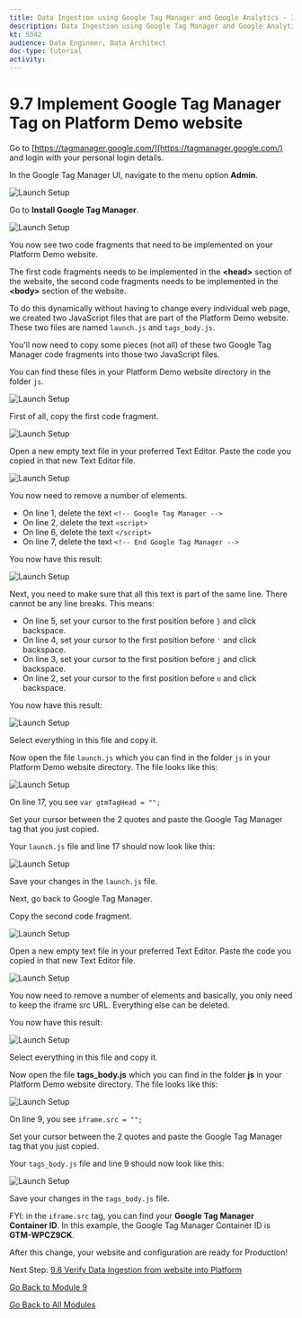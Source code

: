 ```yaml
---
title: Data Ingestion using Google Tag Manager and Google Analytics - Implement Google Tag Manager Tag on SYTYCD website
description: Data Ingestion using Google Tag Manager and Google Analytics - Implement Google Tag Manager Tag on SYTYCD website
kt: 5342
audience: Data Engineer, Data Architect
doc-type: tutorial
activity: 
---
```


# 9.7 Implement Google Tag Manager Tag on Platform Demo website

Go to [https://tagmanager.google.com/](https://tagmanager.google.com/) and login with your personal login details.

In the Google Tag Manager UI, navigate to the menu option **Admin**.

![Launch Setup](./images/gtmadmin.png)

Go to **Install Google Tag Manager**.

![Launch Setup](./images/gtminstall.png)

You now see two code fragments that need to be implemented on your Platform Demo website.

The first code fragments needs to be implemented in the **\<head>** section of the website, the second code fragments needs to be implemented in the **\<body>** section of the website.

To do this dynamically without having to change every individual web page, we created two JavaScript files that are part of the Platform Demo website. These two files are named `launch.js` and `tags_body.js`.

You'll now need to copy some pieces (not all) of these two Google Tag Manager code fragments into those two JavaScript files.

You can find these files in your Platform Demo website directory in the folder `js`.

![Launch Setup](./images/gtmjs.png)

First of all, copy the first code fragment.

![Launch Setup](./images/gtmjs1.png)

Open a new empty text file in your preferred Text Editor. Paste the code you copied in that new Text Editor file.

![Launch Setup](./images/gtmjstxt1.png)

You now need to remove a number of elements.

* On line 1, delete the text `<!-- Google Tag Manager -->`
* On line 2, delete the text `<script>`
* On line 6, delete the text `</script>`
* On line 7, delete the text `<!-- End Google Tag Manager -->`

You now have this result:

![Launch Setup](./images/gtmjstxtedit1.png)

Next, you need to make sure that all this text is part of the same line. There cannot be any line breaks.
This means:

* On line 5, set your cursor to the first position before `}` and click backspace.
* On line 4, set your cursor to the first position before `'` and click backspace.
* On line 3, set your cursor to the first position before `j` and click backspace.
* On line 2, set your cursor to the first position before `n` and click backspace.

You now have this result:

![Launch Setup](./images/gtmjstxtedit2.png)

Select everything in this file and copy it.

Now open the file `launch.js` which you can find in the folder `js` in your Platform Demo website directory. The file looks like this:

![Launch Setup](./images/gtmjstxteditlaunchjs.png)

On line 17, you see `var gtmTagHead = "";`

Set your cursor between the 2 quotes and paste the Google Tag Manager tag that you just copied.

Your `launch.js` file and line 17 should now look like this:

![Launch Setup](./images/gtmjstxteditlaunchjsok.png)

Save your changes in the `launch.js` file.

Next, go back to Google Tag Manager.

Copy the second code fragment.

![Launch Setup](./images/gtmjs2.png)

Open a new empty text file in your preferred Text Editor. Paste the code you copied in that new Text Editor file.

![Launch Setup](./images/gtmjstxtiframe.png)

You now need to remove a number of elements and basically, you only need to keep the iframe src URL. Everything else can be deleted.

You now have this result:

![Launch Setup](./images/gtmjstxtiframeedit1.png)

Select everything in this file and copy it.

Now open the file **tags_body.js** which you can find in the folder **js** in your Platform Demo website directory. The file looks like this:

![Launch Setup](./images/gtmjstxtedittagsbody.png)

On line 9, you see `iframe.src = "";`

Set your cursor between the 2 quotes and paste the Google Tag Manager tag that you just copied.

Your `tags_body.js` file and line 9 should now look like this:

![Launch Setup](./images/gtmjstxtedittagsbodyok.png)

Save your changes in the `tags_body.js` file.

FYI: in the `iframe.src` tag, you can find your **Google Tag Manager Container ID**. In this example, the Google Tag Manager Container ID is **GTM-WPCZ9CK**.

After this change, your website and configuration are ready for Production!

Next Step: [9.8 Verify Data Ingestion from website into Platform](./ex8.md)

[Go Back to Module 9](./data-ingestion-using-google-tag-manager-and-google-analytics.md)

[Go Back to All Modules](../../overview.md)
